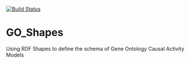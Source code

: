 [![Build Status](https://travis-ci.org/geneontology/GO_Shapes.svg?branch=master)](https://travis-ci.org/geneontology/GO_Shapes)


# GO_Shapes
Using RDF Shapes to define the schema of Gene Ontology Causal Activity Models
